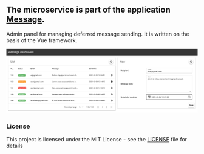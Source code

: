 The microservice is part of the application [Message](https://github.com/pvelx/k8s-message-demo).
---

Admin panel for managing deferred message sending. It is written on the basis of the Vue framework.

![Scheme](./screen.png)

### License

This project is licensed under the MIT License - see the [LICENSE](LICENSE) file for details

